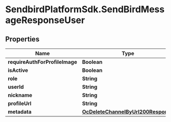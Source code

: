 # SendbirdPlatformSdk.SendBirdMessageResponseUser

## Properties

Name | Type | Description | Notes
------------ | ------------- | ------------- | -------------
**requireAuthForProfileImage** | **Boolean** |  | [optional] 
**isActive** | **Boolean** |  | [optional] 
**role** | **String** |  | [optional] 
**userId** | **String** |  | [optional] 
**nickname** | **String** |  | [optional] 
**profileUrl** | **String** |  | [optional] 
**metadata** | [**OcDeleteChannelByUrl200Response**](OcDeleteChannelByUrl200Response.md) |  | [optional] 


